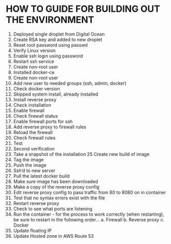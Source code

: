 # HOW TO GUIDE FOR BUILDING OUT THE ENVIRONMENT

1.	Deployed single droplet from Digital Ocean
2.	Create RSA key and added to new droplet
3.	Reset root password using passwd
4.	Verify Linux version
5.	Enable ssh login using password
6.	Restart ssh service
7.	Create non-root user
8.	Installed docker-ce
9.	Create non-root user
10.	Add new user to needed groups (ssh, admin, docker)
11.	Check docker version
12.	Skipped system install, already installed
13.	Install reverse proxy
14.	Check installation
15.	Enable firewall
16.	Check firewall status
17.	Enable firewall ports for ssh  
18.	Add reverse proxy to firewall rules
19.	Reload the firewall
20.	Check firewall rules
22.	Test
23.	Second verification
24.	Take a snapshot of the installation
25	Create new build of image
27.	Tag the image
28.	Push the image
29.	Ssh’d to new server
30.	Pull the latest docker build
31.	Make sure image has been downloaded
32.	Make a copy of the reverse proxy config
33.	Edit reverse proxy config to pass traffic from 80 to 8080 on in container
34.	Test that no syntax errors exist with the file
35.	Restart reverse proxy
36.	Check to see what ports are listening
37.	Run the container - for the process to work correctly (when restarting), be sure to restart in the following order…
a.	Firewall
b.	Reverse proxy
c.	Docker
39.	Update floating IP
40.	Update Hosted zone in AWS Route 53
